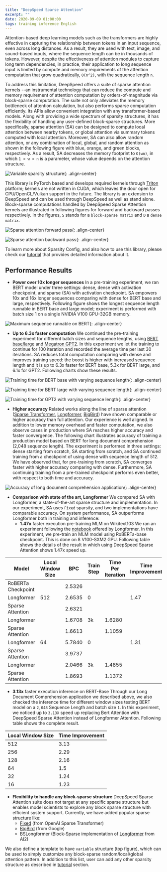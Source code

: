 ```yaml
---
title: "DeepSpeed Sparse Attention"
excerpt: ""
date: 2020-09-09 01:00:00
tags: training inference English
---
```


Attention-based deep learning models such as the transformers are highly effective in capturing the relationship between tokens in an input sequence, even across long distances. As a result, they are used with text, image, and sound-based inputs, where the sequence length can be in thousands of tokens. However, despite the effectiveness of attention modules to capture long term dependencies, in practice, their application to long sequence input is limited by compute and memory requirements of the attention computation that grow quadratically, `O(n^2)`, with the sequence length `n`.

To address this limitation, DeepSpeed offers a suite of sparse attention kernels --an instrumental technology that can reduce the compute and memory requirement of attention computation by orders-of-magnitude via block-sparse computation. The suite not only alleviates the memory bottleneck of attention calculation, but also performs sparse computation efficiently. Its APIs allow convenient integration with any transformer-based models. Along with providing a wide spectrum of sparsity structures, it has the flexibility of handling any user-defined block-sparse structures. More specifically, sparse attention (SA) can be designed to compute local attention between nearby tokens, or global attention via summary tokens computed with local attention. Moreover, SA can also allow random attention, or any combination of local, global, and random attention as shown in the following figure with blue, orange, and green blocks, respectively. As a result, SA decreases the memory footprint to `O(wn)`, in which `1 < w < n` is a parameter, whose value depends on the attention structure.

![Variable sparsity structure](/assets/images/sa_variable_sparsity_structure.png){: .align-center}

This library is PyTorch based and develops required kernels through [Triton](https://github.com/ptillet/triton) platform; kernels are not written in CUDA, which leaves the door open for CPU/OpenCL/Vulkan support in the future. The library is an extension to DeepSpeed and can be used through DeepSpeed as well as stand alone.
Block-sparse computations handled by DeepSpeed Sparse Attention kernels are illustrated in following figures for forward and backward passes respectively. In the figures, `S` stands for a `block-sparse matrix` and `D` a `dense matrix`.

![Sparse attention forward pass](/assets/images/sa_forward_pass.png){: .align-center}

![Sparse attention backward pass](/assets/images/sa_backward_pass.png){: .align-center}

To learn more about Sparsity Config, and also how to use this library, please check our [tutorial](/tutorials/sparse-attention/) that provides detailed information about it.

## Performance Results

* **Power over 10x longer sequences**
In a pre-training experiment, we ran BERT model under three settings: dense, dense with activation checkpoint, and sparse (SA) with activation checkpoint. SA empowers 10x and 16x longer sequences comparing with dense for BERT base and large, respectively. Following figure shows the longest sequence length runnable in BERT base and large model; experiment is performed with batch size 1 on a single NVIDIA V100 GPU-32GB memory.

![Maximum sequence runnable on BERT](/assets/images/sa_maximum_sequence_runnable_on_bert.png){: .align-center}

* **Up to 6.3x faster computation**
We continued the pre-training experiment for different batch sizes and sequence lengths, using [BERT base/large](https://github.com/deepspeedai/DeepSpeedExamples/tree/master/bing_bert) and [Megatron GPT2](https://github.com/deepspeedai/DeepSpeedExamples/tree/master/Megatron-LM). In this experiment we let the training to continue for 100 iteration and recorded the average time per last 30 iterations. SA reduces total computation comparing with dense and improves training speed:  the boost is higher with increased sequence length and it is up to 6.3x faster for BERT base, 5.3x for BERT large, and 6.1x for GPT2. Following charts show these results.

![Training time for BERT base with varying sequence length](/assets/images/sa_bert_base_time_result.png){: .align-center}

![Training time for BERT large with varying sequence length](/assets/images/sa_bert_large_time_result.png){: .align-center}

![Training time for GPT2 with varying sequence length](/assets/images/sa_gpt2_time_result.png){: .align-center}

* **Higher accuracy**
Related works along the line of sparse attention ([Sparse Transformer](https://arxiv.org/pdf/1904.10509.pdf), [Longformer](https://arxiv.org/pdf/2004.05150.pdf), [BigBird](https://arxiv.org/pdf/2007.14062.pdf)) have shown comparable or higher accuracy than full attention. Our experience is well aligned. In addition to lower memory overhead and faster computation, we also observe cases in production where SA reaches higher accuracy and faster convergence. The following chart illustrates accuracy of training a production model based on BERT for long document comprehension (2,048 sequence length). The experiment is performed in three settings: dense starting from scratch, SA starting from scratch, and SA continued training from a checkpoint of using dense with sequence length of 512.  We have observed that, for pre-training from scratch, SA converges faster with higher accuracy comparing with dense. Furthermore, SA continuing training from a pre-trained checkpoint performs even better, with respect to both time and accuracy.


![Accuracy of long document comprehension application](/assets/images/sa_long_document_comprehension_result.png){: .align-center}


* **Comparison with state of the art, Longformer**
We compared SA with Longformer, a state-of-the-art sparse structure and implementation. In our experiment, SA uses `Fixed` sparsity, and two implementations have comparable accuracy. On system performance, SA outperforms Longformer both in training and inference:
  * **1.47x** faster execution pre-training MLM on Wikitext103
We ran an experiment following the [notebook](https://github.com/allenai/longformer/blob/master/scripts/convert_model_to_long.ipynb) offered by Longformer. In this experiment, we pre-train an MLM model using RoBERTa-base checkpoint. This is done on 8 V100-SXM2 GPU. Following table shows the details of the result in which using DeepSpeed Sparse Attention shows 1.47x speed up.

|Model 	            |Local Window Size |BPC     |Train Step  |Time Per Iteration  |Time Improvement  |Accuracy improvement  |
|-------------------|------------------|--------|------------|--------------------|------------------|----------------------|
|RoBERTa Checkpoint |                  |2.5326  |                                                                           |
|Longformer 	    |512               |2.6535  |0           |                    |1.47              |1.01                  |
|Sparse Attention   |	               |2.6321  |	     |	  	          |                  |                      |
|Longformer 	    |                  |1.6708  |3k	     |1.6280		  |                  |1.01                  |
|Sparse Attention   |	      	       |1.6613  |            |1.1059              |                  |	                    |
|Longformer         |64                |5.7840  |0           |                    |1.31              |1.46                  |
|Sparse Attention   |                  |3.9737  |            |                    |                  |                      |
|Longformer         |                  |2.0466  |3k          |1.4855              |                  |1.09                  |
|Sparse Attention   |                  |1.8693  |            |1.1372              |                  |                      |


  * **3.13x** faster execution inference on BERT-Base
Through our Long Document Comprehension application we described above, we also checked the inference time for different window sizes testing BERT model on a `2,048` Sequence Length and batch size `1`. In this experiment, we noticed up to `3.13X` speed up replacing Bert Attention with DeepSpeed Sparse Attention instead of Longformer Attention. Following table shows the complete result.

|Local Window Size   |Time Improvement|
|--------------------|----------------|
|512                 |3.13            |
|256                 |2.29            |
|128                 |2.16            |
|64                  |1.5             |
|32                  |1.24            |
|16                  |1.23            |

* **Flexibility to handle any block-sparse structure**
DeepSpeed Sparse Attention suite does not target at any specific sparse structure but enables model scientists to explore any block sparse structure with efficient system support. Currently, we have added popular sparse structure like:
  * [Fixed](https://arxiv.org/pdf/1904.10509.pdf) (from OpenAI Sparse Transformer)
  * [BigBird](https://arxiv.org/pdf/2007.14062.pdf) (from Google)
  * BSLongformer (Block-Sparse implementation of [Longformer](https://arxiv.org/pdf/2004.05150.pdf) from AI2)

We also define a template to have `variable` structure (top figure), which can be used to simply customize any block-sparse random/local/global attention pattern. In addition to this list, user can add any other sparsity structure as described in [tutorial](https://www.deepspeed.ai/tutorials/sparse-attention/) section.
